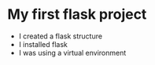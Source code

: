 # My first flask project

- I created a flask structure
- I installed flask
- I was using a virtual environment